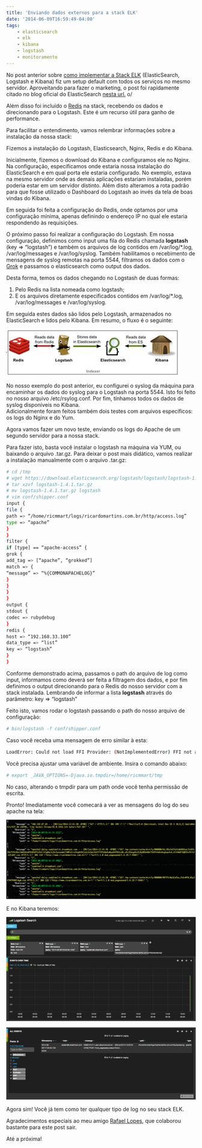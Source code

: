 ```yaml
---
title: 'Enviando dados externos para a stack ELK'
date: '2014-06-09T16:59:49-04:00'
tags:
    - elasticsearch
    - elk
    - kibana
    - logstash
    - monitoramento
---
```


No post anterior sobre [como implementar a Stack ELK](/implementando-a-stack-elk-elasticsearch-logstash-kibana-no-centos/) (ElasticSearch, Logstash e Kibana) fiz um setup default com todos os serviços no mesmo servidor. Aproveitando para fazer o marketing, o post foi rapidamente citado no blog oficial do ElasticSearch [nesta url.](http://www.elasticsearch.org/blog/2014-06-04-this-week-in-elasticsearch/) o/

Além disso foi incluído o [Redis](http://redis.io/) na stack, recebendo os dados e direcionando para o Logstash. Este é um recurso útil para ganho de performance.

Para facilitar o entendimento, vamos relembrar informações sobre a instalação da nossa stack:

Fizemos a instalação do Logstash, Elasticsearch, Nginx, Redis e do Kibana.

Inicialmente, fizemos o download do Kibana e configuramos ele no Nginx. Na configuração, especificamos onde estaria nossa instalação do ElasticSearch e em qual porta ele estaria configurado. No exemplo, estava na mesmo servidor onde as demais aplicações estariam instaladas, porém poderia estar em um servidor distinto. Além disto alteramos a rota padrão para que fosse utilizado o Dashboard do Logstash ao invés da tela de boas vindas do Kibana.

Em seguida foi feita a configuração do Redis, onde optamos por uma configuração mínima, apenas definindo o endereço IP no qual ele estaria respondendo às requisições.

O próximo passo foi realizar a configuração do Logstash. Em nossa configuração, definimos como input uma fila do Redis chamada **logstash** (key =&gt; “logstash”) e também os arquivos de log contidos em /var/log/\*.log, /var/log/messages e /var/log/syslog. Também habilitamos o recebimento de mensagens de syslog remotas na porta 5544, filtramos os dados com o [Grok](http://logstash.net/docs/1.4.1/filters/grok) e passamos o elasticsearch como output dos dados.

Desta forma, temos os dados chegando no Logstash de duas formas:

1. Pelo Redis na lista nomeada como logstash;
2. E os arquivos diretamente especificados contidos em /var/log/\*.log, /var/log/messages e /var/log/syslog.

Em seguida estes dados são lidos pelo Logstash, armazenados no ElasticSearch e lidos pelo Kibana. Em resumo, o fluxo é o seguinte:

[![fluxo](/media/Screen-Shot-2014-06-09-at-16.25.26.png)](/media/Screen-Shot-2014-06-09-at-16.25.26.png)

No nosso exemplo do post anterior, eu configurei o syslog da máquina para encaminhar os dados do syslog para o Logstash na porta 5544. Isto foi feito no nosso arquivo /etc/rsylog.conf. Por fim, tínhamos todos os dados de syslog disponíveis no Kibana.  
Adicionalmente foram feitos também dois testes com arquivos específicos: os logs do Nginx e do Yum.

Agora vamos fazer um novo teste, enviando os logs do Apache de um segundo servidor para a nossa stack.

Para fazer isto, basta você instalar o logstash na máquina via YUM, ou baixando o arquivo .tar.gz. Para deixar o post mais didático, vamos realizar a instalação manualmente com o arquivo .tar.gz:  

```bash
# cd /tmp  
# wget https://download.elasticsearch.org/logstash/logstash/logstash-1.4.1.tar.gz  
# tar xzvf logstash-1.4.1.tar.gz  
# mv logstash-1.4.1.tar.gz logstash  
# vim conf/shipper.conf  
input {  
file {  
path => “/home/ricmmart/logs/ricardomartins.com.br/http/access.log”  
type => “apache”  
}  
}  
filter {  
if [type] == “apache-access” {  
grok {  
add_tag => [“apache”, “grokked”]  
match => {  
“message” => “%{COMMONAPACHELOG}”  
}  
}  
}  
}  
output {  
stdout {  
codec => rubydebug  
}  
redis {  
host => “192.168.33.100”  
data_type => “list”  
key => “logstash”  
}  
}  
```

Conforme demonstrado acima, passamos o path do arquivo de log como input, informamos como deverá ser feita a filtragem dos dados, e por fim definimos o output direcionando para o Redis do nosso servidor com a stack instalada. Lembrando de informar a lista **logstash** através do parâmetro: key => “logstash”

Feito isto, vamos rodar o logstash passando o path do nosso arquivo de configuração:  

```bash
# bin/logstash -f conf/shipper.conf
```

Caso você receba uma mensagem de erro similar à esta:  

```bash
LoadError: Could not load FFI Provider: (NotImplementedError) FFI not available: null
```

Você precisa ajustar uma variável de ambiente. Insira o comando abaixo:  

```bash
# export _JAVA_OPTIONS=-Djava.io.tmpdir=/home/ricmmart/tmp
```

No caso, alterando o tmpdir para um path onde você tenha permissão de escrita.

Pronto! Imediatamente você comecará a ver as mensagens do log do seu apache na tela:

[![output logstash](/media/Screen-Shot-2014-06-09-at-16.42.18.png)](/media/Screen-Shot-2014-06-09-at-16.42.18.png)

E no Kibana teremos:

[![Screen Shot 2014-06-09 at 17.04.12](/media/Screen-Shot-2014-06-09-at-17.04.12.png)](/media/Screen-Shot-2014-06-09-at-17.04.12.png)

[![kibana](/media/Screen-Shot-2014-06-09-at-17.04.31.png)](/media/Screen-Shot-2014-06-09-at-17.04.31.png)

Agora sim! Você já tem como ter qualquer tipo de log no seu stack ELK.

Agradecimentos especiais ao meu amigo [Rafael Lopes](http://mpran.rafalop.es/), que colaborou bastante para este post sair.

Até a próxima!
